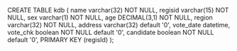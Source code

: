 CREATE TABLE kdb (
name varchar(32) NOT NULL,
regisid varchar(15) NOT NULL,
sex varchar(1) NOT NULL,
age DECIMAL(3,1) NOT NULL,
region varchar(32) NOT NULL,
address varchar(32) default '0',
vote_date datetime,
vote_chk boolean NOT NULL default '0',
candidate boolean NOT NULL default '0',
PRIMARY KEY (regisId)
);
